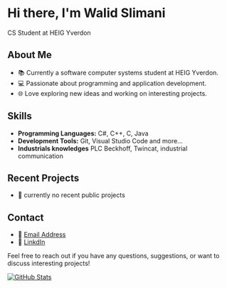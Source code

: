 # Hi there, I'm Walid Slimani 
CS Student at HEIG Yverdon

## About Me
- 📚 Currently a software computer systems student at HEIG Yverdon.
- 💻 Passionate about programming and application development.
- 🌐 Love exploring new ideas and working on interesting projects.

## Skills
- **Programming Languages:** C#, C++, C, Java
- **Development Tools:** Git, Visual Studio Code and more...
- **Industrials knowledges** PLC Beckhoff, Twincat, industrial communication

## Recent Projects
- 🚀 currently no recent public projects

## Contact
- 📧 [Email Address](mailto:walid.slimani@hes-so.ch)
- 🔗 [LinkdIn](www.linkedin.com/in/walid-slimani-)

Feel free to reach out if you have any questions, suggestions, or want to discuss interesting projects!

[![GitHub Stats](https://github-readme-stats.vercel.app/api?username=SlWa99&show_icons=true)](https://github.com/SlWa99)
